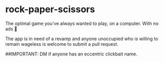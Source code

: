# rock-paper-scissors

The optimal game you've always wanted to play, on a computer. With no ads 🥳 

The app is in need of a revamp and anyone unoccupied who is willing to remain wageless is welcome to submit a pull request. 

##IMPORTANT: DM if anyone has an eccentric clickbait name.
